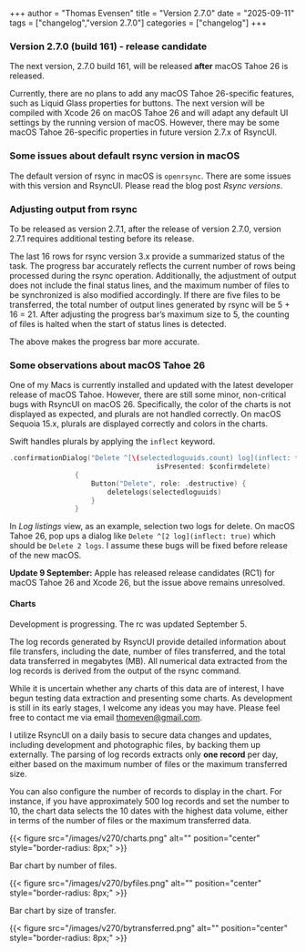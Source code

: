 +++
author = "Thomas Evensen"
title = "Version 2.7.0"
date = "2025-09-11"
tags = ["changelog","version 2.7.0"]
categories = ["changelog"]
+++

### Version 2.7.0 (build 161) - release candidate

The next version, 2.7.0 build 161, will be released **after** macOS Tahoe 26 is released. 

Currently, there are no plans to add any macOS Tahoe 26-specific features, such as Liquid Glass properties for buttons. The next version will be compiled with Xcode 26 on macOS Tahoe 26 and will adapt any default UI settings by the running version of macOS. However, there may be some macOS Tahoe 26-specific properties in future version 2.7.x of RsyncUI.

### Some issues about default rsync version in macOS

The default version of rsync in macOS is `openrsync`. There are some issues with this version and RsyncUI. Please read the blog post *Rsync versions*.

### Adjusting output from rsync

To be released as version 2.7.1, after the release of version 2.7.0, version 2.7.1 requires additional testing before its release.

The last 16 rows for rsync version 3.x provide a summarized status of the task. The progress bar accurately reflects the current number of rows being processed during the rsync operation. Additionally, the adjustment of output does not include the final status lines, and the maximum number of files to be synchronized is also modified accordingly. If there are five files to be transferred, the total number of output lines generated by rsync will be 5 + 16 = 21. After adjusting the progress bar’s maximum size to 5, the counting of files is halted when the start of status lines is detected.

The above makes the progress bar more accurate.

### Some observations about macOS Tahoe 26

One of my Macs is currently installed and updated with the latest developer release of macOS Tahoe. However, there are still some minor, non-critical bugs with RsyncUI on macOS 26. Specifically, the color of the charts is not displayed as expected, and plurals are not handled correctly. On macOS Sequoia 15.x, plurals are displayed correctly and colors in the charts.

Swift handles plurals by applying the `inflect` keyword.

```swift
.confirmationDialog("Delete ^[\(selectedloguuids.count) log](inflect: true)",
                                    isPresented: $confirmdelete)
                {
                    Button("Delete", role: .destructive) {
                        deletelogs(selectedloguuids)
                    }
                }
```

In *Log listings* view, as an example, selection two logs for delete. On macOS Tahoe 26, pop ups a dialog like `Delete ^[2 log](inflect: true)` which should be `Delete 2 logs`. I assume these bugs will be fixed before release of the new macOS.

**Update 9 September:** Apple has released release candidates (RC1) for macOS Tahoe 26 and Xcode 26, but the issue above remains unresolved.

#### Charts

Development is progressing. The rc was updated September 5. 

The log records generated by RsyncUI provide detailed information about file transfers, including the date, number of files transferred, and the total data transferred in megabytes (MB). All numerical data extracted from the log records is derived from the output of the rsync command. 

While it is uncertain whether any charts of this data are of interest, I have begun testing data extraction and presenting some charts. As development is still in its early stages, I welcome any ideas you may have. Please feel free to contact me via email thomeven@gmail.com.

I utilize RsyncUI on a daily basis to secure data changes and updates, including development and photographic files, by backing them up externally. The parsing of log records extracts only **one record** per day, either based on the maximum number of files or the maximum transferred size. 

You can also configure the number of records to display in the chart. For instance, if you have approximately 500 log records and set the number to 10, the chart data selects the 10 dates with the highest data volume, either in terms of the number of files or the maximum transferred data.

{{< figure src="/images/v270/charts.png" alt="" position="center" style="border-radius: 8px;" >}}

Bar chart by number of files.

{{< figure src="/images/v270/byfiles.png" alt="" position="center" style="border-radius: 8px;" >}}

Bar chart by size of transfer.

{{< figure src="/images/v270/bytransferred.png" alt="" position="center" style="border-radius: 8px;" >}}
